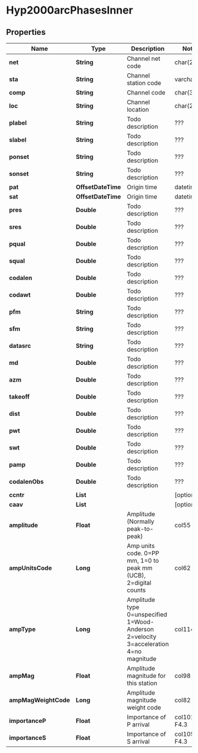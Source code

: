 

# Hyp2000arcPhasesInner


## Properties

| Name | Type | Description | Notes |
|------------ | ------------- | ------------- | -------------|
|**net** | **String** | Channel net code | char(2) |  |
|**sta** | **String** | Channel station code | varchar(5) |  |
|**comp** | **String** | Channel code | char(3) |  |
|**loc** | **String** | Channel location | char(2) |  |
|**plabel** | **String** | Todo description | ??? |  [optional] |
|**slabel** | **String** | Todo description | ??? |  [optional] |
|**ponset** | **String** | Todo description | ??? |  [optional] |
|**sonset** | **String** | Todo description | ??? |  [optional] |
|**pat** | **OffsetDateTime** | Origin time | datetime(3) |  [optional] |
|**sat** | **OffsetDateTime** | Origin time | datetime(3) |  [optional] |
|**pres** | **Double** | Todo description | ??? |  [optional] |
|**sres** | **Double** | Todo description | ??? |  [optional] |
|**pqual** | **Double** | Todo description | ??? |  [optional] |
|**squal** | **Double** | Todo description | ??? |  [optional] |
|**codalen** | **Double** | Todo description | ??? |  [optional] |
|**codawt** | **Double** | Todo description | ??? |  [optional] |
|**pfm** | **String** | Todo description | ??? |  [optional] |
|**sfm** | **String** | Todo description | ??? |  [optional] |
|**datasrc** | **String** | Todo description | ??? |  [optional] |
|**md** | **Double** | Todo description | ??? |  [optional] |
|**azm** | **Double** | Todo description | ??? |  [optional] |
|**takeoff** | **Double** | Todo description | ??? |  [optional] |
|**dist** | **Double** | Todo description | ??? |  [optional] |
|**pwt** | **Double** | Todo description | ??? |  [optional] |
|**swt** | **Double** | Todo description | ??? |  [optional] |
|**pamp** | **Double** | Todo description | ??? |  [optional] |
|**codalenObs** | **Double** | Todo description | ??? |  [optional] |
|**ccntr** | **List** |  |  [optional] |
|**caav** | **List** |  |  [optional] |
|**amplitude** | **Float** | Amplitude (Normally peak-to-peak) | col55 F7.2 |  [optional] |
|**ampUnitsCode** | **Long** | Amp units code. 0&#x3D;PP mm, 1&#x3D;0 to peak mm (UCB), 2&#x3D;digital counts | col62 I2 |  [optional] |
|**ampType** | **Long** | Amplitude type 0&#x3D;unspecified 1&#x3D;Wood-Anderson 2&#x3D;velocity 3&#x3D;acceleration 4&#x3D;no magnitude | col114 I2 |  [optional] |
|**ampMag** | **Float** | Amplitude magnitude for this station | col98 F3.2 |  [optional] |
|**ampMagWeightCode** | **Long** | Amplitude magnitude weight code | col82 I1 |  [optional] |
|**importanceP** | **Float** | Importance of P arrival | col101 F4.3 |  [optional] |
|**importanceS** | **Float** | Importance of S arrival | col105 F4.3 |  [optional] |



